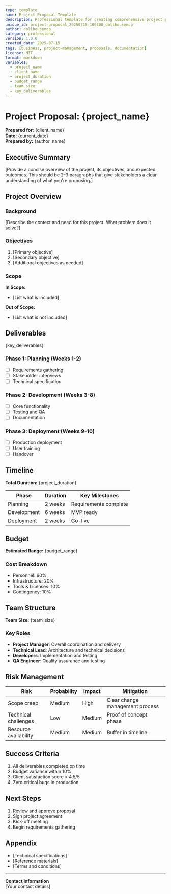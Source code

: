 ```yaml
---
type: template
name: Project Proposal Template
description: Professional template for creating comprehensive project proposals
unique_id: project-proposal_20250715-100300_dollhousemcp
author: dollhousemcp
category: professional
version: 1.0.0
created_date: 2025-07-15
tags: [business, project-management, proposals, documentation]
license: MIT
format: markdown
variables:
  - project_name
  - client_name
  - project_duration
  - budget_range
  - team_size
  - key_deliverables
---
```


# Project Proposal: {project_name}

**Prepared for:** {client_name}  
**Date:** {current_date}  
**Prepared by:** {author_name}

## Executive Summary

[Provide a concise overview of the project, its objectives, and expected outcomes. This should be 2-3 paragraphs that give stakeholders a clear understanding of what you're proposing.]

## Project Overview

### Background
[Describe the context and need for this project. What problem does it solve?]

### Objectives
1. [Primary objective]
2. [Secondary objective]
3. [Additional objectives as needed]

### Scope
**In Scope:**
- [List what is included]

**Out of Scope:**
- [List what is not included]

## Deliverables

{key_deliverables}

### Phase 1: Planning (Weeks 1-2)
- [ ] Requirements gathering
- [ ] Stakeholder interviews
- [ ] Technical specification

### Phase 2: Development (Weeks 3-8)
- [ ] Core functionality
- [ ] Testing and QA
- [ ] Documentation

### Phase 3: Deployment (Weeks 9-10)
- [ ] Production deployment
- [ ] User training
- [ ] Handover

## Timeline

**Total Duration:** {project_duration}

| Phase | Duration | Key Milestones |
|-------|----------|----------------|
| Planning | 2 weeks | Requirements complete |
| Development | 6 weeks | MVP ready |
| Deployment | 2 weeks | Go-live |

## Budget

**Estimated Range:** {budget_range}

### Cost Breakdown
- Personnel: 60%
- Infrastructure: 20%
- Tools & Licenses: 10%
- Contingency: 10%

## Team Structure

**Team Size:** {team_size}

### Key Roles
- **Project Manager**: Overall coordination and delivery
- **Technical Lead**: Architecture and technical decisions
- **Developers**: Implementation and testing
- **QA Engineer**: Quality assurance and testing

## Risk Management

| Risk | Probability | Impact | Mitigation |
|------|-------------|--------|------------|
| Scope creep | Medium | High | Clear change management process |
| Technical challenges | Low | Medium | Proof of concept phase |
| Resource availability | Medium | Medium | Buffer in timeline |

## Success Criteria

1. All deliverables completed on time
2. Budget variance within 10%
3. Client satisfaction score > 4.5/5
4. Zero critical bugs in production

## Next Steps

1. Review and approve proposal
2. Sign project agreement
3. Kick-off meeting
4. Begin requirements gathering

## Appendix

- [Technical specifications]
- [Reference materials]
- [Terms and conditions]

---

**Contact Information**  
[Your contact details]